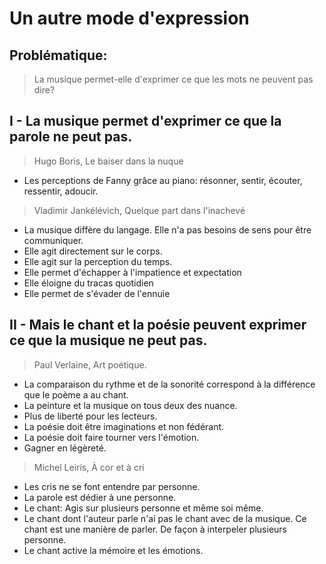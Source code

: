 # Un autre mode d'expression

## Problématique:
> La musique permet-elle d'exprimer ce que les mots ne peuvent pas dire?

## I - La musique permet d'exprimer ce que la parole ne peut pas.
> Hugo Boris, Le baiser dans la nuque
- Les perceptions de Fanny grâce au piano: résonner, sentir, écouter, ressentir, adoucir.

> Vladimir Jankélévich, Quelque part dans l'inachevé
- La musique diffère du langage. Elle n'a pas besoins de sens pour être communiquer.
- Elle agit directement sur le corps.
- Elle agit sur la perception du temps.
- Elle permet d'échapper à l'impatience et expectation
- Elle éloigne du tracas quotidien
- Elle permet de s'évader de l'ennuie

## II - Mais le chant et la poésie peuvent exprimer ce que la musique ne peut pas.
> Paul Verlaine, Art poétique.
- La comparaison du rythme et de la sonorité correspond à la différence que le poème a au chant.
- La peinture et la musique on tous deux des nuance.
- Plus de liberté pour les lecteurs.
- La poésie doit être imaginations et non fédérant.
- La poésie doit faire tourner vers l'émotion.
- Gagner en légèreté.

> Michel Leiris, À cor et à cri
- Les cris ne se font entendre par personne.
- La parole est dédier à une personne.
- Le chant: Agis sur plusieurs personne et même soi même.
- Le chant dont l'auteur parle n'ai pas le chant avec de la musique. Ce chant est une manière de parler. De façon à interpeler plusieurs personne.
- Le chant active la mémoire et les émotions.

 
